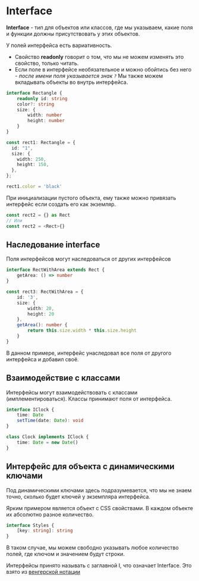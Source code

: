 # Interface 
**Interface** - тип для объектов или классов, где мы указываем, какие поля и функции должны присутствовать у этих объектов.

У полей интерфейса есть вариативность.

- Свойство **readonly** говорит о том, что мы не можем изменять это свойство, только читать.
- Если поле в интерфейсе необязательное и можно обойтись без него - _после имени поля указывается знак `?`_ Мы также можем вкладывать объекты во внутрь интерфейса.

```ts
interface Rectangle {
	readonly id: string
	color?: string
	size: {
		width: number
		height: number
	}
}

const rect1: Rectangle = {
  id: "1",
  size: {
    width: 250,
    height: 150,
  },
};

rect1.color = 'black'
```

При инициализации пустого объекта, ему также можно привязать интерфейс если создать его как экземляр.

```ts
const rect2 = {} as Rect
// Или
const rect2 = <Rect>{}
```

## Наследование interface

Поля интерфейсов могут наследоваться от других интерфейсов

```ts
interface RectWithArea extends Rect {
	getArea: () => number
}

const rect3: RectWithArea = {
	id: '3',
	size: {
		width: 20,
		height: 20
	},
	getArea(): number {
		return this.size.width * this.size.height
	}
}
```

В данном примере, интерфейс унаследовал все поля от другого интерфейса и добавил своё.

## Взаимодействие с классами

Интерфейсы могут взаимодействовать с классами (имплементироваться). Классы принимают поля от интерфейса.

```ts
interface IClock {
	time: Date
	setTime(date: Date): void
}

class Clock implements IClock {
	time: Date = new Date()
}
```

## Интерфейс для объекта с динамическими ключами

Под динамическими ключами здесь подразумевается, что мы не знаем точно, сколько будет ключей у экземпляра интерфейса.

Ярким примером является объект с CSS свойствами. В каждом объекте их абсолютно разное количество.

```ts
interface Styles {
	[key: string]: string
}
```

В таком случае, мы можем свободно указывать любое количество полей, где ключом и значением будут строки.

Интерфейсы принято называть с заглавной I, что означает Interface. Это взято из [венгерской нотации](https://ru.wikipedia.org/wiki/%D0%92%D0%B5%D0%BD%D0%B3%D0%B5%D1%80%D1%81%D0%BA%D0%B0%D1%8F_%D0%BD%D0%BE%D1%82%D0%B0%D1%86%D0%B8%D1%8F)
